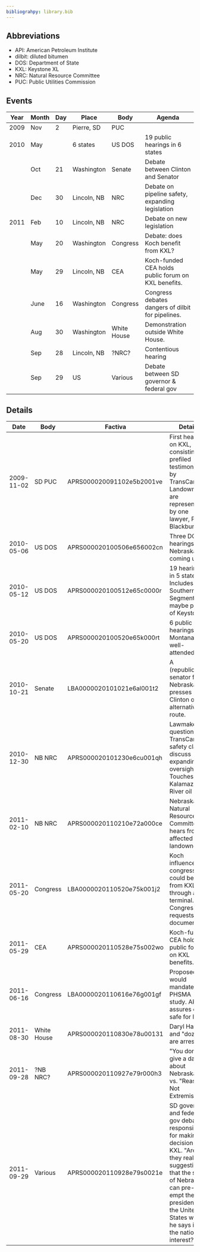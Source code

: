```yaml
---
bibliograhpy: library.bib
---
```


## Abbreviations

* API: American Petroleum Institute
* dilbit: diluted bitumen
* DOS: Department of State
* KXL: Keystone XL
* NRC: Natural Resource Committee
* PUC: Public Utilities Commission

## Events

Year    | Month | Day   | Place         | Body          | Agenda
---     | ---   | ---   | -----         | ------        | -----------------
2009    | Nov   | 2     | Pierre, SD    | PUC           | 
2010    | May   |       | 6 states      | US DOS        | 19 public hearings in 6 states
</br>   | Oct   | 21    | Washington    | Senate        | Debate between Clinton and Senator
</br>   | Dec   | 30    | Lincoln, NB   | NRC           | Debate on pipeline safety, expanding legislation
2011    | Feb   | 10    | Lincoln, NB   | NRC           | Debate on new legislation
</br>   | May   | 20    | Washington    | Congress      | Debate: does Koch benefit from KXL?
</br>   | May   | 29    | Lincoln, NB   | CEA           | Koch-funded CEA holds public forum on KXL benefits.
</br>   | June  | 16    | Washington    | Congress      | Congress debates dangers of dilbit for pipelines.
</br>   | Aug   | 30    | Washington    | White House   | Demonstration outside White House.
</br>   | Sep   | 28    | Lincoln, NB   | ?NRC?         | Contentious hearing
</br>   | Sep   | 29    | US            | Various       | Debate between SD governor & federal gov

## Details

Date        | Body          | Factiva                   | Details
---         | ---           | ------                    | ------------------
2009-11-02  | SD PUC        | APRS000020091102e5b2001ve | First hearing on KXL, consisting of prefiled testimonies by TransCanada. Landowners are represented by one lawyer, Paul Blackburn.
2010-05-06  | US DOS        | APRS000020100506e656002cn | Three DOS hearings in Nebraska coming up.
2010-05-12  | US DOS        | APRS000020100512e65c0000r | 19 hearings in 5 states. Includes Southern Segment and maybe parts of Keystone?
2010-05-20  | US DOS        | APRS000020100520e65k000rt | 6 public hearings in Montana, not well-attended.
2010-10-21  | Senate        | LBA0000020101021e6al001t2 | A (republican) senator from Nebraska presses Clinton on alternative route. 
2010-12-30  | NB NRC        | APRS000020101230e6cu001qh | Lawmakers question TransCanada safety claims, discuss expanding oversight. Touches on Kalamazoo River oil spill.
2011-02-10  | NB NRC        | APRS000020110210e72a000ce | Nebraska Natural Resource Committee hears from affected landowners.
2011-05-20  | Congress      | LBA0000020110520e75k001j2 | Koch influences congress and could benefit from KXL through an oil terminal. Congress requests document.
2011-05-29  | CEA           | APRS000020110528e75s002wo | Koch-funded CEA holds public forum on KXL benefits.
2011-06-16  | Congress      | LBA0000020110616e76g001gf | Proposed law would mandate PHSMA study. API assures dilbit safe for lines.
2011-08-30  | White House   | APRS000020110830e78u00131 | Daryl Hannah and "dozenz" are arrested.
2011-09-28  | ?NB NRC?      | APRS000020110927e79r000h3 | "You don't give a damn about Nebraska" vs. "Reason, Not Extremism".
2011-09-29  | Various       | APRS000020110928e79s0021e | SD governor and federal gov debate responsibility for making decision on KXL. "Are they really suggesting that the state of Nebraska can pre-empt the president of the United States when he says it's in the national interest?"